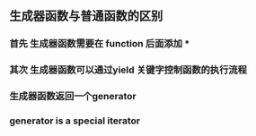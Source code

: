 ## 生成器函数与普通函数的区别
### 首先 生成器函数需要在 function 后面添加 *
### 其次 生成器函数可以通过yield 关键字控制函数的执行流程
### 生成器函数返回一个generator
### generator is a special iterator